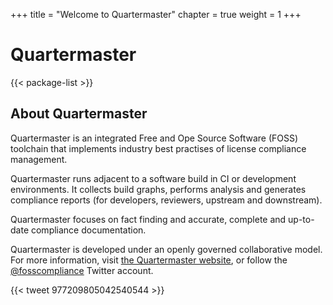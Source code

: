 +++
title = "Welcome to Quartermaster"
chapter = true
weight = 1
+++

# Quartermaster

{{< package-list >}}

## About Quartermaster

Quartermaster is an integrated Free and Ope Source Software (FOSS)
toolchain that implements industry best practises of license
compliance management.

Quartermaster runs adjacent to a software build in CI or development
environments. It collects build graphs, performs analysis and
generates compliance reports (for developers, reviewers, upstream and
downstream).

Quartermaster focuses on fact finding and accurate, complete and
up-to-date compliance documentation.

Quartermaster is developed under an openly governed collaborative
model. For more information, visit [the Quartermaster
website](http://qmstr.org), or follow the
[@fosscompliance](https://twitter.com/fosscompliance) Twitter account.

{{< tweet 977209805042540544 >}}
